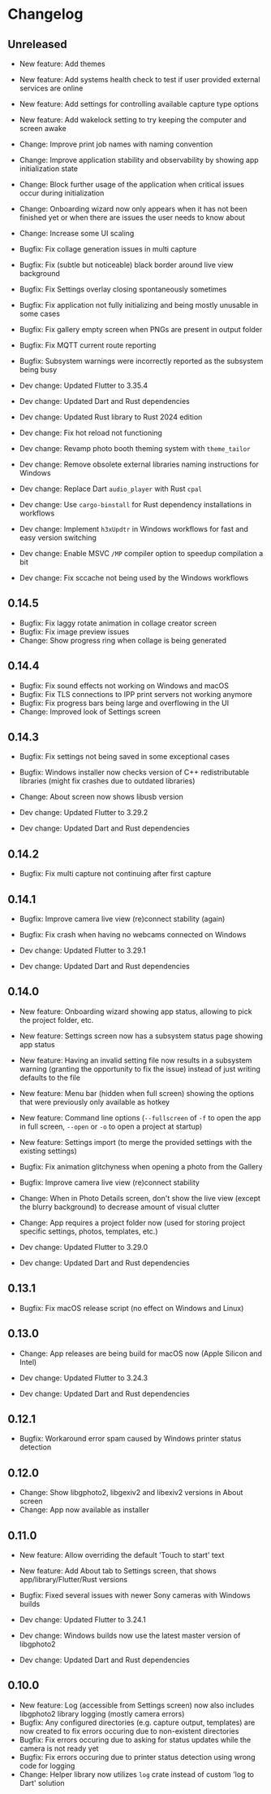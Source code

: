 # Changelog

## Unreleased

- New feature: Add themes
- New feature: Add systems health check to test if user provided external services are online
- New feature: Add settings for controlling available capture type options
- New feature: Add wakelock setting to try keeping the computer and screen awake
- Change: Improve print job names with naming convention
- Change: Improve application stability and observability by showing app initialization state
- Change: Block further usage of the application when critical issues occur during initialization
- Change: Onboarding wizard now only appears when it has not been finished yet or when there are issues the user needs to know about
- Change: Increase some UI scaling
- Bugfix: Fix collage generation issues in multi capture
- Bugfix: Fix (subtle but noticeable) black border around live view background
- Bugfix: Fix Settings overlay closing spontaneously sometimes
- Bugfix: Fix application not fully initializing and being mostly unusable in some cases
- Bugfix: Fix gallery empty screen when PNGs are present in output folder
- Bugfix: Fix MQTT current route reporting
- Bugfix: Subsystem warnings were incorrectly reported as the subsystem being busy

- Dev change: Updated Flutter to 3.35.4
- Dev change: Updated Dart and Rust dependencies
- Dev change: Updated Rust library to Rust 2024 edition
- Dev change: Fix hot reload not functioning
- Dev change: Revamp photo booth theming system with `theme_tailor`
- Dev change: Remove obsolete external libraries naming instructions for Windows
- Dev change: Replace Dart `audio_player` with Rust `cpal`
- Dev change: Use `cargo-binstall` for Rust dependency installations in workflows
- Dev change: Implement `h3xUpdtr` in Windows workflows for fast and easy version switching
- Dev change: Enable MSVC `/MP` compiler option to speedup compilation a bit
- Dev change: Fix sccache not being used by the Windows workflows

## 0.14.5

- Bugfix: Fix laggy rotate animation in collage creator screen
- Bugfix: Fix image preview issues
- Change: Show progress ring when collage is being generated

## 0.14.4

- Bugfix: Fix sound effects not working on Windows and macOS
- Bugfix: Fix TLS connections to IPP print servers not working anymore
- Bugfix: Fix progress bars being large and overflowing in the UI
- Change: Improved look of Settings screen

## 0.14.3

- Bugfix: Fix settings not being saved in some exceptional cases
- Bugfix: Windows installer now checks version of C++ redistributable libraries (might fix crashes due to outdated libraries)
- Change: About screen now shows libusb version

- Dev change: Updated Flutter to 3.29.2
- Dev change: Updated Dart and Rust dependencies

## 0.14.2

- Bugfix: Fix multi capture not continuing after first capture

## 0.14.1

- Bugfix: Improve camera live view (re)connect stability (again)
- Bugfix: Fix crash when having no webcams connected on Windows

- Dev change: Updated Flutter to 3.29.1
- Dev change: Updated Dart and Rust dependencies

## 0.14.0

- New feature: Onboarding wizard showing app status, allowing to pick the project folder, etc.
- New feature: Settings screen now has a subsystem status page showing app status
- New feature: Having an invalid setting file now results in a subsystem warning (granting the opportunity to fix the issue) instead of just writing defaults to the file
- New feature: Menu bar (hidden when full screen) showing the options that were previously only available as hotkey
- New feature: Command line options (`--fullscreen` of `-f` to open the app in full screen, `--open` or `-o` to open a project at startup)
- New feature: Settings import (to merge the provided settings with the existing settings)
- Bugfix: Fix animation glitchyness when opening a photo from the Gallery
- Bugfix: Improve camera live view (re)connect stability
- Change: When in Photo Details screen, don't show the live view (except the blurry background) to decrease amount of visual clutter
- Change: App requires a project folder now (used for storing project specific settings, photos, templates, etc.)

- Dev change: Updated Flutter to 3.29.0
- Dev change: Updated Dart and Rust dependencies

## 0.13.1

- Bugfix: Fix macOS release script (no effect on Windows and Linux)

## 0.13.0

- Change: App releases are being build for macOS now (Apple Silicon and Intel)

- Dev change: Updated Flutter to 3.24.3
- Dev change: Updated Dart and Rust dependencies

## 0.12.1

- Bugfix: Workaround error spam caused by Windows printer status detection

## 0.12.0

- Change: Show libgphoto2, libgexiv2 and libexiv2 versions in About screen
- Change: App now available as installer

## 0.11.0

- New feature: Allow overriding the default 'Touch to start' text
- New feature: Add About tab to Settings screen, that shows app/library/Flutter/Rust versions
- Bugfix: Fixed several issues with newer Sony cameras with Windows builds

- Dev change: Updated Flutter to 3.24.1
- Dev change: Windows builds now use the latest master version of libgphoto2
- Dev change: Updated Dart and Rust dependencies

## 0.10.0

- New feature: Log (accessible from Settings screen) now also includes libgphoto2 library logging (mostly camera errors)
- Bugfix: Any configured directories (e.g. capture output, templates) are now created to fix errors occuring due to non-existent directories
- Bugfix: Fix errors occuring due to asking for status updates while the camera is not ready yet
- Bugfix: Fix errors occuring due to printer status detection using wrong code for logging
- Change: Helper library now utilizes `log` crate instead of custom 'log to Dart' solution
